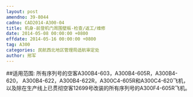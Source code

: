 ```yaml
---
layout: post
amendno: 39-8044
cadno: CAD2014-A300-04
title: 机身-前登机门周围壁板-检查/返工/维修
date: 2014-05-08 00:00:00 +0800
effdate: 2014-05-16 00:00:00 +0800
tag: A300
categories: 民航西北地区管理局适航审定处
author: 邢军
---
```


##适用范围:
所有序列号的空客A300B4-603，A300B4-605R，A300B4-620， A300B4-622，A300B4-622R，A300C4-605R和A300C4-620飞机，以及除在生产线上已贯彻空客12699号改装的所有序列号的A300F4-605R飞机。

